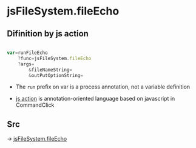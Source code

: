 # jsFileSystem.fileEcho

## Difinition by js action

```js.js

var=runFileEcho
	?func=jsFileSystem.fileEcho
	?args=
		&fileNameString=
		&outPutOptionString=
```

- The `run` prefix on var is a process annotation, not a variable definition

- [js action](#) is annotation-oriented language based on javascript in CommandClick

## Src

-> [jsFileSystem.fileEcho](https://github.com/puutaro/CommandClick/blob/master/app/src/main/java/com/puutaro/commandclick/fragment_lib/terminal_fragment/js_interface/file/JsFileSystem.kt#L80)


